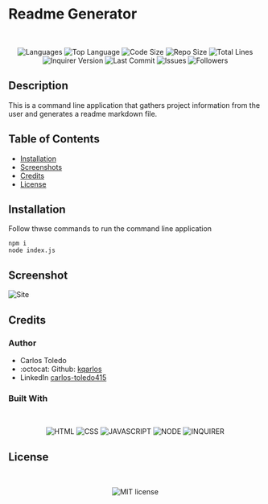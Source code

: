 
  
  # Readme Generator

  </br>
  <p align="center">
    <img src="https://img.shields.io/github/languages/count/kqarlos/readme-generator?style=for-the-badge" alt="Languages" />
    <img src="https://img.shields.io/github/languages/top/kqarlos/readme-generator?style=for-the-badge" alt="Top Language" />
    <img src="https://img.shields.io/github/languages/code-size/kqarlos/readme-generator?style=for-the-badge" alt="Code Size" />
    <img src="https://img.shields.io/github/repo-size/kqarlos/readme-generator?style=for-the-badge" alt="Repo Size" />   
    <img src="https://img.shields.io/tokei/lines/github/kqarlos/readme-generator?style=for-the-badge" alt="Total Lines" />
    <img src="https://img.shields.io/github/package-json/dependency-version/kqarlos/readme-generator/inquirer?style=for-the-badge" alt="Inquirer Version" />
    <img src="https://img.shields.io/github/last-commit/kqarlos/readme-generator?style=for-the-badge" alt="Last Commit" />  
    <img src="https://img.shields.io/github/issues/kqarlos/readme-generator?style=for-the-badge" alt="Issues" />  
    <img src="https://img.shields.io/github/followers/kqarlos?style=social" alt="Followers" />  
  </p>

  ## Description 
  
  This is a command line application that gathers project information from the user and generates a readme markdown file.
  
  ## Table of Contents
    
  * [Installation](#installation)
  * [Screenshots](#screenshots)
  * [Credits](#credits)
  * [License](#license)
  
  
  ## Installation
  
  Follow thwse commands to run the command line application

    npm i
    node index.js
  

  ## Screenshot

  ![Site](assets/images/live.gif)

    
  ## Credits
  
  ### Author

  - Carlos Toledo
  - :octocat: Github: [kqarlos](https://www.github.com/kqarlos)
  - LinkedIn [carlos-toledo415](https://www.linkedin.com/in/carlos-toledo415/)


  
  ### Built With
  </br>
  <p align="center">
  <img src="https://img.shields.io/badge/-HTML-blue?style=for-the-badge"  alt="HTML" />
      <img src="https://img.shields.io/badge/- CSS-orange?style=for-the-badge"  alt=" CSS" />
      <img src="https://img.shields.io/badge/- JAVASCRIPT-yellow?style=for-the-badge"  alt=" JAVASCRIPT" />
      <img src="https://img.shields.io/badge/- NODE-green?style=for-the-badge"  alt=" NODE" />
      <img src="https://img.shields.io/badge/- INQUIRER-orange?style=for-the-badge"  alt=" INQUIRER" />
      
  </p>
  

  ## License

  </br>
  <p align="center">
      <img align="center" src="https://img.shields.io/github/license/kqarlos/readme-generator?style=for-the-badge" alt="MIT license" />
  </p>
  
